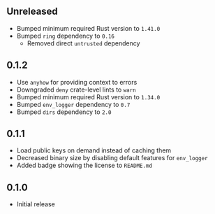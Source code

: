 Unreleased
----------
- Bumped minimum required Rust version to `1.41.0`
- Bumped `ring` dependency to `0.16`
  - Removed direct `untrusted` dependency


0.1.2
-----
- Use `anyhow` for providing context to errors
- Downgraded `deny` crate-level lints to `warn`
- Bumped minimum required Rust version to `1.34.0`
- Bumped `env_logger` dependency to `0.7`
- Bumped `dirs` dependency to `2.0`


0.1.1
-----
- Load public keys on demand instead of caching them
- Decreased binary size by disabling default features for `env_logger`
- Added badge showing the license to `README.md`


0.1.0
-----
- Initial release
